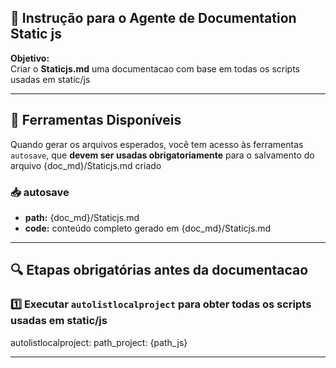
 
## 🧠 Instrução para o Agente de Documentation Static js

**Objetivo:**  
Criar o **Staticjs.md** uma documentacao com base em todas os scripts usadas em static/js

---

## 🧰 Ferramentas Disponíveis

Quando gerar os arquivos esperados, você tem acesso às ferramentas `autosave`, que **devem ser usadas obrigatoriamente** para o salvamento do arquivo {doc_md}/Staticjs.md criado 
### 📥 autosave
- **path:** {doc_md}/Staticjs.md
- **code:** conteúdo completo gerado em {doc_md}/Staticjs.md

---

## 🔍 Etapas obrigatórias antes da documentacao 
### 1️⃣ Executar `autolistlocalproject` para obter todas os scripts usadas em static/js
autolistlocalproject:
  path_project: {path_js}

---
